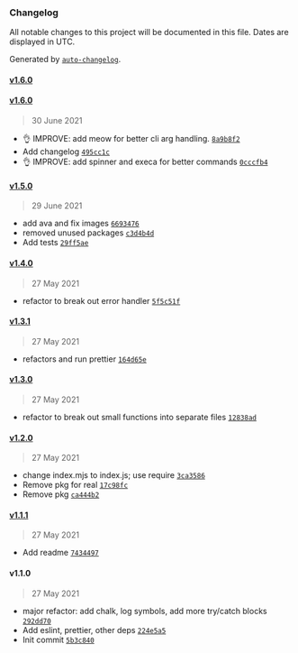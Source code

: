 ### Changelog

All notable changes to this project will be documented in this file. Dates are displayed in UTC.

Generated by [`auto-changelog`](https://github.com/CookPete/auto-changelog).

#### [v1.6.0](https://github.com/gness1804/heic-to-jpg/compare/v1.6.0...v1.6.0)

#### [v1.6.0](https://github.com/gness1804/heic-to-jpg/compare/v1.5.0...v1.6.0)

> 30 June 2021

- 👌 IMPROVE: add meow for better cli arg handling. [`8a9b8f2`](https://github.com/gness1804/heic-to-jpg/commit/8a9b8f25682f00e87f4521036c9a07567aa3ff70)
- Add changelog [`495cc1c`](https://github.com/gness1804/heic-to-jpg/commit/495cc1ce35f7278d5c768f5c8ae7b941dad72879)
- 👌 IMPROVE: add spinner and execa for better commands [`0cccfb4`](https://github.com/gness1804/heic-to-jpg/commit/0cccfb4b32942ee3116001b36efc12026cb51948)

#### [v1.5.0](https://github.com/gness1804/heic-to-jpg/compare/v1.4.0...v1.5.0)

> 29 June 2021

- add ava and fix images [`6693476`](https://github.com/gness1804/heic-to-jpg/commit/66934760b7e00721e91e03d3162c0faa3dc4b73e)
- removed unused packages [`c3d4b4d`](https://github.com/gness1804/heic-to-jpg/commit/c3d4b4d4d1edb351f09eb7bdbc0e72817f045f99)
- Add tests [`29ff5ae`](https://github.com/gness1804/heic-to-jpg/commit/29ff5aeccaa2ee80de066698d61019b45190bde7)

#### [v1.4.0](https://github.com/gness1804/heic-to-jpg/compare/v1.3.1...v1.4.0)

> 27 May 2021

- refactor to break out error handler [`5f5c51f`](https://github.com/gness1804/heic-to-jpg/commit/5f5c51f2a3b654ab63349841fa64c47d9a94ce4d)

#### [v1.3.1](https://github.com/gness1804/heic-to-jpg/compare/v1.3.0...v1.3.1)

> 27 May 2021

- refactors and run prettier [`164d65e`](https://github.com/gness1804/heic-to-jpg/commit/164d65e35ea09e74004e9f1bc7fc50dbc87fa4b6)

#### [v1.3.0](https://github.com/gness1804/heic-to-jpg/compare/v1.2.0...v1.3.0)

> 27 May 2021

- refactor to break out small functions into separate files [`12838ad`](https://github.com/gness1804/heic-to-jpg/commit/12838addaa2f51af25021716e46dd71523f2fa71)

#### [v1.2.0](https://github.com/gness1804/heic-to-jpg/compare/v1.1.1...v1.2.0)

> 27 May 2021

- change index.mjs to index.js; use require [`3ca3586`](https://github.com/gness1804/heic-to-jpg/commit/3ca358662e65e108c620fb969b2101bee6175436)
- Remove pkg for real [`17c98fc`](https://github.com/gness1804/heic-to-jpg/commit/17c98fc5aebb8e552a9c78318372819bebdd5fad)
- Remove pkg [`ca444b2`](https://github.com/gness1804/heic-to-jpg/commit/ca444b2fadac016031660f387da9048b4a6d7c16)

#### [v1.1.1](https://github.com/gness1804/heic-to-jpg/compare/v1.1.0...v1.1.1)

> 27 May 2021

- Add readme [`7434497`](https://github.com/gness1804/heic-to-jpg/commit/7434497e2d85934973740f4f17f59454b89fff38)

#### v1.1.0

> 27 May 2021

- major refactor: add chalk, log symbols, add more try/catch blocks [`292dd70`](https://github.com/gness1804/heic-to-jpg/commit/292dd7077ef2fe4481354c95ffc4be3796cefbb0)
- Add eslint, prettier, other deps [`224e5a5`](https://github.com/gness1804/heic-to-jpg/commit/224e5a5b0539ec1d1563e81ad385a075f8a381d7)
- Init commit [`5b3c840`](https://github.com/gness1804/heic-to-jpg/commit/5b3c8400e1698dc7b029b9a55eb28582e78074c4)
